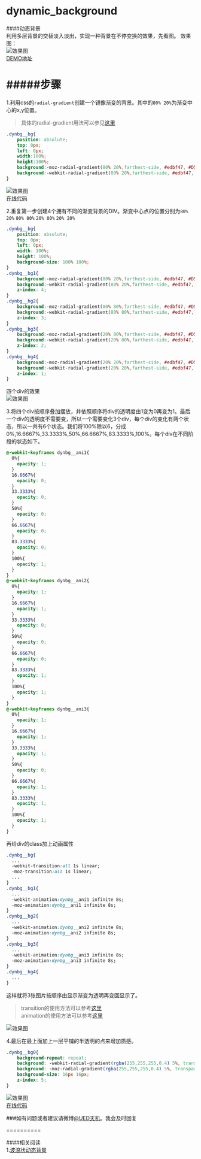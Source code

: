 dynamic_background
==================

####动态背景  
利用多层背景的交替淡入淡出，实现一种背景在不停变换的效果，先看图。
效果图：  
![效果图](https://raw.githubusercontent.com/zhaokenger/dynamic_background/master/img/1.gif)  
[DEMO地址](http://cssdeck.com/labs/collab/9fz8mhu9)  

#####步骤
============
1.利用css的```radial-gradient```创建一个镜像渐变的背景。其中的```80% 20%```为渐变中心的x,y位置。  
>具体的radial-gradient用法可以参见[这里](http://www.w3cplus.com/content/css3-gradient)  


```css
.dynbg__bg{
	position: absolute;
	top: 0px;
	left: 0px;
	width:100%;
	height:100%;
	background:-moz-radial-gradient(80% 20%,farthest-side, #edbf47, #D58123);
	background:-webkit-radial-gradient(80% 20%,farthest-side, #edbf47, #D58123);
}
```
![效果图](https://raw.githubusercontent.com/zhaokenger/dynamic_background/master/img/1-1.jpg)  
[在线代码](http://cssdeck.com/labs/uxdoorq0)  

2.重复第一步创建4个拥有不同的渐变背景的DIV。渐变中心点的位置分别为```80% 20%``` ```80% 80%``` ```20% 80%``` ```20% 20%```   
```css
.dynbg__bg{
	position: absolute;
	top: 0px;
	left: 0px;
	width: 100%;
	height: 100%;
	background-size: 100% 100%;
}
.dynbg__bg1{
	background:-moz-radial-gradient(80% 20%,farthest-side, #edbf47, #D58123);
	background:-webkit-radial-gradient(80% 20%,farthest-side, #edbf47, #D58123);
	z-index: 4;
}
.dynbg__bg2{
	background:-moz-radial-gradient(80% 80%,farthest-side, #edbf47, #D58123);
	background:-webkit-radial-gradient(80% 80%,farthest-side, #edbf47, #D58123);
	z-index: 3;
}
.dynbg__bg3{
	background:-moz-radial-gradient(20% 80%,farthest-side, #edbf47, #D58123);
	background:-webkit-radial-gradient(20% 80%,farthest-side, #edbf47, #D58123);
	z-index: 2;
}
.dynbg__bg4{
	background:-moz-radial-gradient(20% 20%,farthest-side, #edbf47, #D58123);
	background:-webkit-radial-gradient(20% 20%,farthest-side, #edbf47, #D58123);
	z-index: 1;
}
```  
四个div的效果  
![效果图](https://raw.githubusercontent.com/zhaokenger/dynamic_background/master/img/2.jpg)  

3.将四个div按顺序叠加摆放，并依照顺序将div的透明度由1变为0再变为1。最后一个div的透明度不需要变，所以一个需要变化3个div，每个div的变化有两个状态，所以一共有6个状态。我们将100%除以6，分成0%,16.6667%,33.3333%,50%,66.6667%,83.3333%,100%。每个div在不同阶段的状态如下。  
```css
@-webkit-keyframes dynbg__ani1{
  0%{
    opacity: 1;
  }
  16.6667%{
    opacity: 0;
  }
  33.3333%{
    opacity: 0;
  }
  50%{
    opacity: 0;
  }
  66.6667%{
    opacity: 0;
  }
  83.3333%{
    opacity: 0;
  }
  100%{
    opacity: 1;
  }
}
@-webkit-keyframes dynbg__ani2{
  0%{
    opacity: 1;
  }
  16.6667%{
    opacity: 1;
  }
  33.3333%{
    opacity: 0;
  }
  50%{
    opacity: 0;
  }
  66.6667%{
    opacity: 0;
  }
  83.3333%{
    opacity: 1;
  }
  100%{
    opacity: 1;
  }
}
@-webkit-keyframes dynbg__ani3{
  0%{
    opacity: 1;
  }
  16.6667%{
    opacity: 1;
  }
  33.3333%{
    opacity: 1;
  }
  50%{
    opacity: 0;
  }
  66.6667%{
    opacity: 1;
  }
  83.3333%{
    opacity: 1;
  }
  100%{
    opacity: 1;
  }
}
```  
再给div的class加上动画属性  
```css
.dynbg__bg{
  ...
  -webkit-transition:all 1s linear;
  -moz-transition:all 1s linear;
  ...
}
.dynbg__bg1{
  ...
  -webkit-animation:dynbg__ani1 infinite 8s;
  -moz-animation:dynbg__ani1 infinite 8s;
}
.dynbg__bg2{
  ...
  -webkit-animation:dynbg__ani2 infinite 8s;
  -moz-animation:dynbg__ani2 infinite 8s;
}
.dynbg__bg3{
  ...
  -webkit-animation:dynbg__ani3 infinite 8s;
  -moz-animation:dynbg__ani3 infinite 8s;
}
.dynbg__bg4{
  ...
}
```
这样就将3张图片按顺序由显示渐变为透明再变回显示了。  
>transition的使用方法可以参考[这里](http://www.w3cplus.com/content/css3-transition/)  
>animation的使用方法可以参考[这里](http://www.w3cplus.com/content/css3-animation)  


![效果图](https://raw.githubusercontent.com/zhaokenger/dynamic_background/master/img/3.gif)  

4.最后在最上面加上一层平铺的半透明的点来增加质感。  
```css
.dynbg__bg0{
	background-repeat: repeat;
	background: -webkit-radial-gradient(rgba(255,255,255,0.4) 5%, transparent 10%);
	background: -moz-radial-gradient(rgba(255,255,255,0.4) 5%, transparent 10%);
	background-size: 16px 16px;
	z-index: 5;
}
```  
![效果图](https://raw.githubusercontent.com/zhaokenger/dynamic_background/master/img/1.gif)  
[在线代码](http://cssdeck.com/labs/collab/9fz8mhu9)  

###如有问题或者建议请微博<a href="http://weibo.com/uedtianji" target="_blank">@UED天机</a>。我会及时回复

==========  


####相关阅读  
1.[波浪状动态背景](https://github.com/cyclegtx/wave_background)